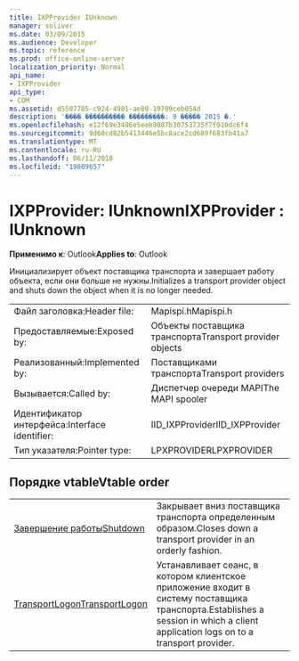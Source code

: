 ```yaml
---
title: IXPProvider IUnknown
manager: soliver
ms.date: 03/09/2015
ms.audience: Developer
ms.topic: reference
ms.prod: office-online-server
localization_priority: Normal
api_name:
- IXPProvider
api_type:
- COM
ms.assetid: d5507785-c924-4981-ae80-19709ceb054d
description: '���� ���������� ���������: 9 ����� 2015 �.'
ms.openlocfilehash: e12f69e3486e5eeb9087b30753735f7f910dc6f4
ms.sourcegitcommit: 9d60cd82b5413446e5bc8ace2cd689f683fb41a7
ms.translationtype: MT
ms.contentlocale: ru-RU
ms.lasthandoff: 06/11/2018
ms.locfileid: "19809657"
---
```

# <a name="ixpprovider--iunknown"></a><span data-ttu-id="e3e54-103">IXPProvider: IUnknown</span><span class="sxs-lookup"><span data-stu-id="e3e54-103">IXPProvider : IUnknown</span></span>

  
  
<span data-ttu-id="e3e54-104">**Применимо к**: Outlook</span><span class="sxs-lookup"><span data-stu-id="e3e54-104">**Applies to**: Outlook</span></span> 
  
<span data-ttu-id="e3e54-105">Инициализирует объект поставщика транспорта и завершает работу объекта, если они больше не нужны.</span><span class="sxs-lookup"><span data-stu-id="e3e54-105">Initializes a transport provider object and shuts down the object when it is no longer needed.</span></span>
  
|||
|:-----|:-----|
|<span data-ttu-id="e3e54-106">Файл заголовка:</span><span class="sxs-lookup"><span data-stu-id="e3e54-106">Header file:</span></span>  <br/> |<span data-ttu-id="e3e54-107">Mapispi.h</span><span class="sxs-lookup"><span data-stu-id="e3e54-107">Mapispi.h</span></span>  <br/> |
|<span data-ttu-id="e3e54-108">Предоставляемые:</span><span class="sxs-lookup"><span data-stu-id="e3e54-108">Exposed by:</span></span>  <br/> |<span data-ttu-id="e3e54-109">Объекты поставщика транспорта</span><span class="sxs-lookup"><span data-stu-id="e3e54-109">Transport provider objects</span></span>  <br/> |
|<span data-ttu-id="e3e54-110">Реализованный:</span><span class="sxs-lookup"><span data-stu-id="e3e54-110">Implemented by:</span></span>  <br/> |<span data-ttu-id="e3e54-111">Поставщиками транспорта</span><span class="sxs-lookup"><span data-stu-id="e3e54-111">Transport providers</span></span>  <br/> |
|<span data-ttu-id="e3e54-112">Вызывается:</span><span class="sxs-lookup"><span data-stu-id="e3e54-112">Called by:</span></span>  <br/> |<span data-ttu-id="e3e54-113">Диспетчер очереди MAPI</span><span class="sxs-lookup"><span data-stu-id="e3e54-113">The MAPI spooler</span></span>  <br/> |
|<span data-ttu-id="e3e54-114">Идентификатор интерфейса:</span><span class="sxs-lookup"><span data-stu-id="e3e54-114">Interface identifier:</span></span>  <br/> |<span data-ttu-id="e3e54-115">IID_IXPProvider</span><span class="sxs-lookup"><span data-stu-id="e3e54-115">IID_IXPProvider</span></span>  <br/> |
|<span data-ttu-id="e3e54-116">Тип указателя:</span><span class="sxs-lookup"><span data-stu-id="e3e54-116">Pointer type:</span></span>  <br/> |<span data-ttu-id="e3e54-117">LPXPROVIDER</span><span class="sxs-lookup"><span data-stu-id="e3e54-117">LPXPROVIDER</span></span>  <br/> |
   
## <a name="vtable-order"></a><span data-ttu-id="e3e54-118">Порядке vtable</span><span class="sxs-lookup"><span data-stu-id="e3e54-118">Vtable order</span></span>

|||
|:-----|:-----|
|[<span data-ttu-id="e3e54-119">Завершение работы</span><span class="sxs-lookup"><span data-stu-id="e3e54-119">Shutdown</span></span>](ixpprovider-shutdown.md) <br/> |<span data-ttu-id="e3e54-120">Закрывает вниз поставщика транспорта определенным образом.</span><span class="sxs-lookup"><span data-stu-id="e3e54-120">Closes down a transport provider in an orderly fashion.</span></span>  <br/> |
|[<span data-ttu-id="e3e54-121">TransportLogon</span><span class="sxs-lookup"><span data-stu-id="e3e54-121">TransportLogon</span></span>](ixpprovider-transportlogon.md) <br/> |<span data-ttu-id="e3e54-122">Устанавливает сеанс, в котором клиентское приложение входит в систему поставщика транспорта.</span><span class="sxs-lookup"><span data-stu-id="e3e54-122">Establishes a session in which a client application logs on to a transport provider.</span></span>  <br/> |
   

